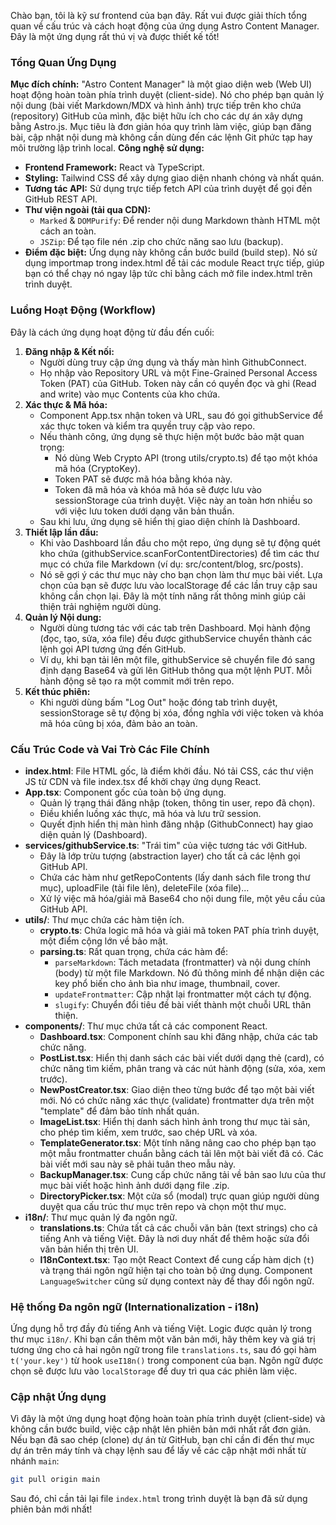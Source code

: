 Chào bạn, tôi là kỹ sư frontend của bạn đây. Rất vui được giải thích tổng quan về cấu trúc và cách hoạt động của ứng dụng Astro Content Manager. Đây là một ứng dụng rất thú vị và được thiết kế tốt!
### Tổng Quan Ứng Dụng
**Mục đích chính:** "Astro Content Manager" là một giao diện web (Web UI) hoạt động hoàn toàn phía trình duyệt (client-side). Nó cho phép bạn quản lý nội dung (bài viết Markdown/MDX và hình ảnh) trực tiếp trên kho chứa (repository) GitHub của mình, đặc biệt hữu ích cho các dự án xây dựng bằng Astro.js. Mục tiêu là đơn giản hóa quy trình làm việc, giúp bạn đăng bài, cập nhật nội dung mà không cần dùng đến các lệnh Git phức tạp hay môi trường lập trình local.
**Công nghệ sử dụng:**
*   **Frontend Framework:** React và TypeScript.
*   **Styling:** Tailwind CSS để xây dựng giao diện nhanh chóng và nhất quán.
*   **Tương tác API:** Sử dụng trực tiếp fetch API của trình duyệt để gọi đến GitHub REST API.
*   **Thư viện ngoài (tải qua CDN):**
    *   `Marked` & `DOMPurify`: Để render nội dung Markdown thành HTML một cách an toàn.
    *   `JSZip`: Để tạo file nén .zip cho chức năng sao lưu (backup).
*   **Điểm đặc biệt:** Ứng dụng này không cần bước build (build step). Nó sử dụng importmap trong index.html để tải các module React trực tiếp, giúp bạn có thể chạy nó ngay lập tức chỉ bằng cách mở file index.html trên trình duyệt.
### Luồng Hoạt Động (Workflow)
Đây là cách ứng dụng hoạt động từ đầu đến cuối:
1.  **Đăng nhập & Kết nối:**
    *   Người dùng truy cập ứng dụng và thấy màn hình GithubConnect.
    *   Họ nhập vào Repository URL và một Fine-Grained Personal Access Token (PAT) của GitHub. Token này cần có quyền đọc và ghi (Read and write) vào mục Contents của kho chứa.
2.  **Xác thực & Mã hóa:**
    *   Component App.tsx nhận token và URL, sau đó gọi githubService để xác thực token và kiểm tra quyền truy cập vào repo.
    *   Nếu thành công, ứng dụng sẽ thực hiện một bước bảo mật quan trọng:
        *   Nó dùng Web Crypto API (trong utils/crypto.ts) để tạo một khóa mã hóa (CryptoKey).
        *   Token PAT sẽ được mã hóa bằng khóa này.
        *   Token đã mã hóa và khóa mã hóa sẽ được lưu vào sessionStorage của trình duyệt. Việc này an toàn hơn nhiều so với việc lưu token dưới dạng văn bản thuần.
    *   Sau khi lưu, ứng dụng sẽ hiển thị giao diện chính là Dashboard.
3.  **Thiết lập lần đầu:**
    *   Khi vào Dashboard lần đầu cho một repo, ứng dụng sẽ tự động quét kho chứa (githubService.scanForContentDirectories) để tìm các thư mục có chứa file Markdown (ví dụ: src/content/blog, src/posts).
    *   Nó sẽ gợi ý các thư mục này cho bạn chọn làm thư mục bài viết. Lựa chọn của bạn sẽ được lưu vào localStorage để các lần truy cập sau không cần chọn lại. Đây là một tính năng rất thông minh giúp cải thiện trải nghiệm người dùng.
4.  **Quản lý Nội dung:**
    *   Người dùng tương tác với các tab trên Dashboard. Mọi hành động (đọc, tạo, sửa, xóa file) đều được githubService chuyển thành các lệnh gọi API tương ứng đến GitHub.
    *   Ví dụ, khi bạn tải lên một file, githubService sẽ chuyển file đó sang định dạng Base64 và gửi lên GitHub thông qua một lệnh PUT. Mỗi hành động sẽ tạo ra một commit mới trên repo.
5.  **Kết thúc phiên:**
    *   Khi người dùng bấm "Log Out" hoặc đóng tab trình duyệt, sessionStorage sẽ tự động bị xóa, đồng nghĩa với việc token và khóa mã hóa cũng bị xóa, đảm bảo an toàn.
### Cấu Trúc Code và Vai Trò Các File Chính
*   **index.html**: File HTML gốc, là điểm khởi đầu. Nó tải CSS, các thư viện JS từ CDN và file index.tsx để khởi chạy ứng dụng React.
*   **App.tsx**: Component gốc của toàn bộ ứng dụng.
    *   Quản lý trạng thái đăng nhập (token, thông tin user, repo đã chọn).
    *   Điều khiển luồng xác thực, mã hóa và lưu trữ session.
    *   Quyết định hiển thị màn hình đăng nhập (GithubConnect) hay giao diện quản lý (Dashboard).
*   **services/githubService.ts**: "Trái tim" của việc tương tác với GitHub.
    *   Đây là lớp trừu tượng (abstraction layer) cho tất cả các lệnh gọi GitHub API.
    *   Chứa các hàm như getRepoContents (lấy danh sách file trong thư mục), uploadFile (tải file lên), deleteFile (xóa file)...
    *   Xử lý việc mã hóa/giải mã Base64 cho nội dung file, một yêu cầu của GitHub API.
*   **utils/**: Thư mục chứa các hàm tiện ích.
    *   **crypto.ts**: Chứa logic mã hóa và giải mã token PAT phía trình duyệt, một điểm cộng lớn về bảo mật.
    *   **parsing.ts**: Rất quan trọng, chứa các hàm để:
        *   `parseMarkdown`: Tách metadata (frontmatter) và nội dung chính (body) từ một file Markdown. Nó đủ thông minh để nhận diện các key phổ biến cho ảnh bìa như image, thumbnail, cover.
        *   `updateFrontmatter`: Cập nhật lại frontmatter một cách tự động.
        *   `slugify`: Chuyển đổi tiêu đề bài viết thành một chuỗi URL thân thiện.
*   **components/**: Thư mục chứa tất cả các component React.
    *   **Dashboard.tsx**: Component chính sau khi đăng nhập, chứa các tab chức năng.
    *   **PostList.tsx**: Hiển thị danh sách các bài viết dưới dạng thẻ (card), có chức năng tìm kiếm, phân trang và các nút hành động (sửa, xóa, xem trước).
    *   **NewPostCreator.tsx**: Giao diện theo từng bước để tạo một bài viết mới. Nó có chức năng xác thực (validate) frontmatter dựa trên một "template" để đảm bảo tính nhất quán.
    *   **ImageList.tsx**: Hiển thị danh sách hình ảnh trong thư mục tài sản, cho phép tìm kiếm, xem trước, sao chép URL và xóa.
    *   **TemplateGenerator.tsx**: Một tính năng nâng cao cho phép bạn tạo một mẫu frontmatter chuẩn bằng cách tải lên một bài viết đã có. Các bài viết mới sau này sẽ phải tuân theo mẫu này.
    *   **BackupManager.tsx**: Cung cấp chức năng tải về bản sao lưu của thư mục bài viết hoặc hình ảnh dưới dạng file .zip.
    *   **DirectoryPicker.tsx**: Một cửa sổ (modal) trực quan giúp người dùng duyệt qua cấu trúc thư mục trên repo và chọn một thư mục.
*   **i18n/**: Thư mục quản lý đa ngôn ngữ.
    *   **translations.ts**: Chứa tất cả các chuỗi văn bản (text strings) cho cả tiếng Anh và tiếng Việt. Đây là nơi duy nhất để thêm hoặc sửa đổi văn bản hiển thị trên UI.
    *   **I18nContext.tsx**: Tạo một React Context để cung cấp hàm dịch (`t`) và trạng thái ngôn ngữ hiện tại cho toàn bộ ứng dụng. Component `LanguageSwitcher` cũng sử dụng context này để thay đổi ngôn ngữ.

### Hệ thống Đa ngôn ngữ (Internationalization - i18n)
Ứng dụng hỗ trợ đầy đủ tiếng Anh và tiếng Việt. Logic được quản lý trong thư mục `i18n/`. Khi bạn cần thêm một văn bản mới, hãy thêm key và giá trị tương ứng cho cả hai ngôn ngữ trong file `translations.ts`, sau đó gọi hàm `t('your.key')` từ hook `useI18n()` trong component của bạn. Ngôn ngữ được chọn sẽ được lưu vào `localStorage` để duy trì qua các phiên làm việc.
### Cập nhật Ứng dụng
Vì đây là một ứng dụng hoạt động hoàn toàn phía trình duyệt (client-side) và không cần bước build, việc cập nhật lên phiên bản mới nhất rất đơn giản.
Nếu bạn đã sao chép (clone) dự án từ GitHub, bạn chỉ cần đi đến thư mục dự án trên máy tính và chạy lệnh sau để lấy về các cập nhật mới nhất từ nhánh `main`:
```bash
git pull origin main
```
Sau đó, chỉ cần tải lại file `index.html` trong trình duyệt là bạn đã sử dụng phiên bản mới nhất!